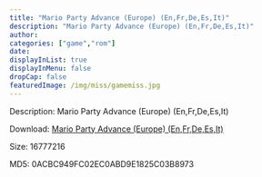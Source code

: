 ```yaml
---
title: "Mario Party Advance (Europe) (En,Fr,De,Es,It)"
description: "Mario Party Advance (Europe) (En,Fr,De,Es,It)"
author: 
categories: ["game","rom"]
date: 
displayInList: true
displayInMenu: false
dropCap: false
featuredImage: /img/miss/gamemiss.jpg
---
```


Description: Mario Party Advance (Europe) (En,Fr,De,Es,It)

Download: <a style="text-decoration:underline;" href="https://mega.nz/#!mDYGwSiI!RYxH63ZHu80b4AYVn2iOo6kViBxM9nqOjAJ9RBx7u9g" target = "_blank" rel = "nofollow" > Mario Party Advance (Europe) (En,Fr,De,Es,It)</a>

Size: 16777216

MD5: 0ACBC949FC02EC0ABD9E1825C03B8973

